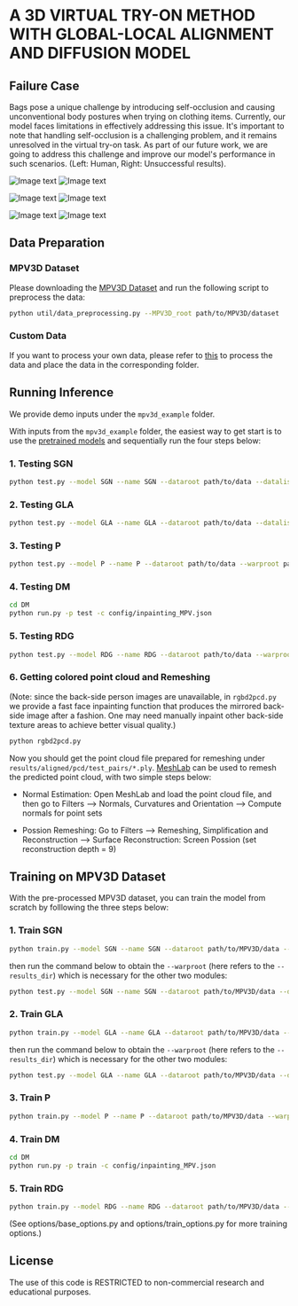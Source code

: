 # A 3D VIRTUAL TRY-ON METHOD WITH GLOBAL-LOCAL ALIGNMENT AND DIFFUSION MODEL

## Failure Case
Bags pose a unique challenge by introducing self-occlusion and causing unconventional body postures when trying on clothing items. Currently, our model faces limitations in effectively addressing this issue. It's important to note that handling self-occlusion is a challenging problem, and it remains unresolved in the virtual try-on task. As part of our future work, we are going to address this challenge and improve our model's performance in such scenarios. (Left: Human, Right: Unsuccessful results).

![Image text](https://github.com/Breaveh/VTON-GD/blob/main/img/example1.png) ![Image text](https://github.com/Breaveh/VTON-GD/blob/main/img/example1tryon.png)

![Image text](https://github.com/Breaveh/VTON-GD/blob/main/img/example2.png) ![Image text](https://github.com/Breaveh/VTON-GD/blob/main/img/example2tryon.png)

![Image text](https://github.com/Breaveh/VTON-GD/blob/main/img/example3.png) ![Image text](https://github.com/Breaveh/VTON-GD/blob/main/img/example3tryon.png)


## Data Preparation

### MPV3D Dataset
Please downloading the [MPV3D Dataset](https://github.com/fyviezhao/M3D-VTON) and run the following script to preprocess the data:
```sh
python util/data_preprocessing.py --MPV3D_root path/to/MPV3D/dataset
```

### Custom Data

If you want to process your own data, please refer to [this](https://github.com/fyviezhao/M3D-VTON) to process the data and place the data in the corresponding folder.

## Running Inference
We provide demo inputs under the `mpv3d_example` folder.

With inputs from the `mpv3d_example` folder, the easiest way to get start is to use the [pretrained models](https://figshare.com/s/fad809619d2f9ac666fc) and sequentially run the four steps below:

### 1. Testing SGN
```sh
python test.py --model SGN --name SGN --dataroot path/to/data --datalist test_pairs --results_dir results
```

### 2. Testing GLA 
```sh
python test.py --model GLA --name GLA --dataroot path/to/data --datalist test_pairs --results_dir results
```  

### 3. Testing P
```sh
python test.py --model P --name P --dataroot path/to/data --warproot path/to/warp --datalist test_pairs --results_dir results
```

### 4. Testing DM
```sh
cd DM
python run.py -p test -c config/inpainting_MPV.json
```

### 5. Testing RDG
```sh
python test.py --model RDG --name RDG --dataroot path/to/data --warproot path/to/warp --datalist test_pairs --results_dir results
```

### 6. Getting colored point cloud and Remeshing

(Note: since the back-side person images are unavailable, in `rgbd2pcd.py` we provide a fast face inpainting function that produces the mirrored back-side image after a fashion. One may need manually inpaint other back-side texture areas to achieve better visual quality.)

```sh
python rgbd2pcd.py
```

Now you should get the point cloud file prepared for remeshing under `results/aligned/pcd/test_pairs/*.ply`. [MeshLab](https://www.meshlab.net/) can be used to remesh the predicted point cloud, with two simple steps below:

- Normal Estimation: Open MeshLab and load the point cloud file, and then go to Filters --> Normals, Curvatures and Orientation --> Compute normals for point sets

- Possion Remeshing: Go to Filters --> Remeshing, Simplification and Reconstruction --> Surface Reconstruction: Screen Possion (set reconstruction depth = 9)


## Training on MPV3D Dataset

With the pre-processed MPV3D dataset, you can train the model from scratch by folllowing the three steps below:

### 1. Train SGN

```sh
python train.py --model SGN --name SGN --dataroot path/to/MPV3D/data --datalist train_pairs --checkpoints_dir path/for/saving/model
```

then run the command below to obtain the `--warproot` (here refers to the `--results_dir`) which is necessary for the other two modules:
```sh
python test.py --model SGN --name SGN --dataroot path/to/MPV3D/data --datalist train_pairs --checkpoints_dir path/to/saved/MTMmodel --results_dir path/for/saving/MTM/results
```

### 2. Train GLA

```sh
python train.py --model GLA --name GLA --dataroot path/to/MPV3D/data --datalist train_pairs --checkpoints_dir path/for/saving/model
```

then run the command below to obtain the `--warproot` (here refers to the `--results_dir`) which is necessary for the other two modules:
```sh
python test.py --model GLA --name GLA --dataroot path/to/MPV3D/data --datalist train_pairs --checkpoints_dir path/to/saved/MTMmodel --results_dir path/for/saving/MTM/results
```

### 3. Train P

```sh
python train.py --model P --name P --dataroot path/to/MPV3D/data --warproot path/to/warp --datalist train_pairs --checkpoints_dir path/for/saving/model
```

### 4. Train DM

```sh
cd DM
python run.py -p train -c config/inpainting_MPV.json
```
### 5. Train RDG

```sh
python train.py --model RDG --name RDG --dataroot path/to/MPV3D/data --warproot path/to/warp --datalist train_pairs --checkpoints_dir path/for/saving/model
```

(See options/base_options.py and options/train_options.py for more training options.)

## License
The use of this code is RESTRICTED to non-commercial research and educational purposes.

